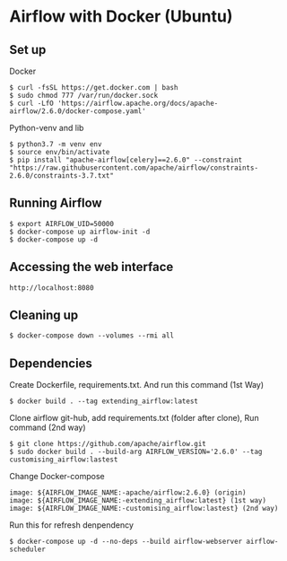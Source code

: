 
# Airflow with Docker (Ubuntu)




## Set up
Docker
```
$ curl -fsSL https://get.docker.com | bash
$ sudo chmod 777 /var/run/docker.sock
$ curl -LfO 'https://airflow.apache.org/docs/apache-airflow/2.6.0/docker-compose.yaml'
```
Python-venv and lib
```
$ python3.7 -m venv env
$ source env/bin/activate
$ pip install "apache-airflow[celery]==2.6.0" --constraint "https://raw.githubusercontent.com/apache/airflow/constraints-2.6.0/constraints-3.7.txt"
```
## Running Airflow
```
$ export AIRFLOW_UID=50000
$ docker-compose up airflow-init -d
$ docker-compose up -d
```
## Accessing the web interface
```
http://localhost:8080
```
## Cleaning up
```
$ docker-compose down --volumes --rmi all
```
## Dependencies
Create Dockerfile, requirements.txt. And run this command (1st Way)
```
$ docker build . --tag extending_airflow:latest
```
Clone airflow git-hub, add requirements.txt (folder after clone), Run command (2nd way)
```
$ git clone https://github.com/apache/airflow.git
$ sudo docker build . --build-arg AIRFLOW_VERSION='2.6.0' --tag customising_airflow:lastest

```
Change Docker-compose 
```
image: ${AIRFLOW_IMAGE_NAME:-apache/airflow:2.6.0} (origin)
image: ${AIRFLOW_IMAGE_NAME:-extending_airflow:latest} (1st way)
image: ${AIRFLOW_IMAGE_NAME:-customising_airflow:lastest} (2nd way)
```
Run this for refresh denpendency
```
$ docker-compose up -d --no-deps --build airflow-webserver airflow-scheduler
```

